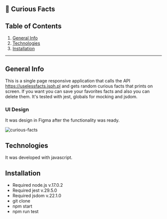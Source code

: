 ## :eyes: Curious Facts

## Table of Contents
1. [General Info](#general-info)
2. [Technologies](#technologies)
3. [Installation](#installation)

***
## General Info

This is a single page responsive application that calls the API https://uselessfacts.jsph.pl and gets random curious facts that prints on screen. If you want you can save your favorites facts and also you can delete them. It's tested with jest, globals for mocking and jsdom. 

### UI Design
It was design in Figma after the functionality was ready.

![curious-facts](https://github.com/MAlexGG/testing-fetch/assets/73828751/ab1b7e0a-8133-44b4-87c1-4e6d2a0f5e22)

## Technologies
It was developed with javascript.

## Installation
- Required node.js v.17.0.2
- Required jest v.29.5.0
- Required jsdom v.22.1.0
- git clone <repository>
- npm start
- npm run test

